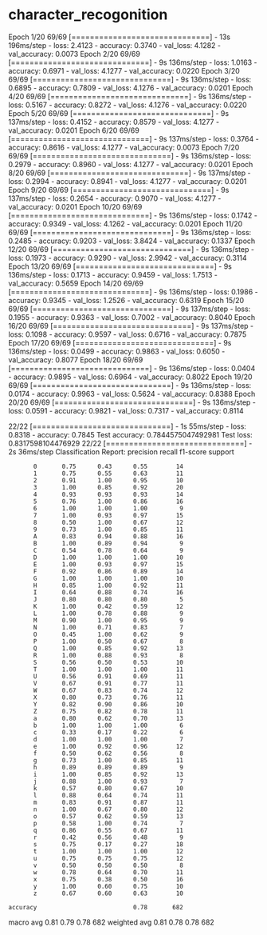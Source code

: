 # character_recogonition

Epoch 1/20
69/69 [==============================] - 13s 196ms/step - loss: 2.4123 - accuracy: 0.3740 - val_loss: 4.1282 - val_accuracy: 0.0073
Epoch 2/20
69/69 [==============================] - 9s 136ms/step - loss: 1.0163 - accuracy: 0.6971 - val_loss: 4.1277 - val_accuracy: 0.0220
Epoch 3/20
69/69 [==============================] - 9s 136ms/step - loss: 0.6895 - accuracy: 0.7809 - val_loss: 4.1276 - val_accuracy: 0.0201
Epoch 4/20
69/69 [==============================] - 9s 136ms/step - loss: 0.5167 - accuracy: 0.8272 - val_loss: 4.1276 - val_accuracy: 0.0220
Epoch 5/20
69/69 [==============================] - 9s 137ms/step - loss: 0.4152 - accuracy: 0.8579 - val_loss: 4.1277 - val_accuracy: 0.0201
Epoch 6/20
69/69 [==============================] - 9s 137ms/step - loss: 0.3764 - accuracy: 0.8616 - val_loss: 4.1277 - val_accuracy: 0.0073
Epoch 7/20
69/69 [==============================] - 9s 136ms/step - loss: 0.2979 - accuracy: 0.8960 - val_loss: 4.1277 - val_accuracy: 0.0201
Epoch 8/20
69/69 [==============================] - 9s 137ms/step - loss: 0.2994 - accuracy: 0.8941 - val_loss: 4.1277 - val_accuracy: 0.0201
Epoch 9/20
69/69 [==============================] - 9s 137ms/step - loss: 0.2654 - accuracy: 0.9070 - val_loss: 4.1277 - val_accuracy: 0.0201
Epoch 10/20
69/69 [==============================] - 9s 136ms/step - loss: 0.1742 - accuracy: 0.9349 - val_loss: 4.1262 - val_accuracy: 0.0201
Epoch 11/20
69/69 [==============================] - 9s 136ms/step - loss: 0.2485 - accuracy: 0.9203 - val_loss: 3.8424 - val_accuracy: 0.1337
Epoch 12/20
69/69 [==============================] - 9s 136ms/step - loss: 0.1973 - accuracy: 0.9290 - val_loss: 2.9942 - val_accuracy: 0.3114
Epoch 13/20
69/69 [==============================] - 9s 136ms/step - loss: 0.1713 - accuracy: 0.9459 - val_loss: 1.7513 - val_accuracy: 0.5659
Epoch 14/20
69/69 [==============================] - 9s 136ms/step - loss: 0.1986 - accuracy: 0.9345 - val_loss: 1.2526 - val_accuracy: 0.6319
Epoch 15/20
69/69 [==============================] - 9s 137ms/step - loss: 0.1955 - accuracy: 0.9363 - val_loss: 0.7002 - val_accuracy: 0.8040
Epoch 16/20
69/69 [==============================] - 9s 137ms/step - loss: 0.1098 - accuracy: 0.9597 - val_loss: 0.6716 - val_accuracy: 0.7875
Epoch 17/20
69/69 [==============================] - 9s 136ms/step - loss: 0.0499 - accuracy: 0.9863 - val_loss: 0.6050 - val_accuracy: 0.8077
Epoch 18/20
69/69 [==============================] - 9s 136ms/step - loss: 0.0404 - accuracy: 0.9895 - val_loss: 0.6964 - val_accuracy: 0.8022
Epoch 19/20
69/69 [==============================] - 9s 136ms/step - loss: 0.0174 - accuracy: 0.9963 - val_loss: 0.5624 - val_accuracy: 0.8388
Epoch 20/20
69/69 [==============================] - 9s 136ms/step - loss: 0.0591 - accuracy: 0.9821 - val_loss: 0.7317 - val_accuracy: 0.8114

22/22 [==============================] - 1s 55ms/step - loss: 0.8318 - accuracy: 0.7845
Test accuracy: 0.7844575047492981
Test loss: 0.8317598104476929
22/22 [==============================] - 2s 36ms/step
Classification Report:
               precision    recall  f1-score   support

           0       0.75      0.43      0.55        14
           1       0.75      0.55      0.63        11
           2       0.91      1.00      0.95        10
           3       1.00      0.85      0.92        20
           4       0.93      0.93      0.93        14
           5       0.76      1.00      0.86        16
           6       1.00      1.00      1.00         9
           7       1.00      0.93      0.97        15
           8       0.50      1.00      0.67        12
           9       0.73      1.00      0.85        11
           A       0.83      0.94      0.88        16
           B       1.00      0.89      0.94         9
           C       0.54      0.78      0.64         9
           D       1.00      1.00      1.00        10
           E       1.00      0.93      0.97        15
           F       0.92      0.86      0.89        14
           G       1.00      1.00      1.00        10
           H       0.85      1.00      0.92        11
           I       0.64      0.88      0.74        16
           J       0.80      0.80      0.80         5
           K       1.00      0.42      0.59        12
           L       1.00      0.78      0.88         9
           M       0.90      1.00      0.95         9
           N       1.00      0.71      0.83         7
           O       0.45      1.00      0.62         9
           P       1.00      0.50      0.67         8
           Q       1.00      0.85      0.92        13
           R       1.00      0.88      0.93         8
           S       0.56      0.50      0.53        10
           T       1.00      1.00      1.00        11
           U       0.56      0.91      0.69        11
           V       0.67      0.91      0.77        11
           W       0.67      0.83      0.74        12
           X       0.80      0.73      0.76        11
           Y       0.82      0.90      0.86        10
           Z       0.75      0.82      0.78        11
           a       0.80      0.62      0.70        13
           b       1.00      1.00      1.00         6
           c       0.33      0.17      0.22         6
           d       1.00      1.00      1.00         7
           e       1.00      0.92      0.96        12
           f       0.50      0.62      0.56         8
           g       0.73      1.00      0.85        11
           h       0.89      0.89      0.89         9
           i       1.00      0.85      0.92        13
           j       0.88      1.00      0.93         7
           k       0.57      0.80      0.67        10
           l       0.88      0.64      0.74        11
           m       0.83      0.91      0.87        11
           n       1.00      0.67      0.80        12
           o       0.57      0.62      0.59        13
           p       0.58      1.00      0.74         7
           q       0.86      0.55      0.67        11
           r       0.42      0.56      0.48         9
           s       0.75      0.17      0.27        18
           t       1.00      1.00      1.00        12
           u       0.75      0.75      0.75        12
           v       0.50      0.50      0.50         8
           w       0.78      0.64      0.70        11
           x       0.75      0.38      0.50        16
           y       1.00      0.60      0.75        10
           z       0.67      0.60      0.63        10

    accuracy                           0.78       682
   macro avg       0.81      0.79      0.78       682
weighted avg       0.81      0.78      0.78       682
